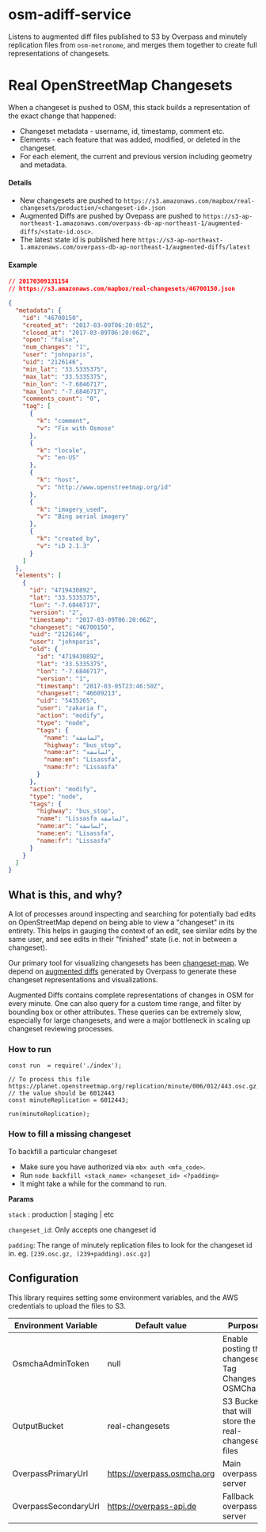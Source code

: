 # osm-adiff-service

Listens to augmented diff files published to S3 by Overpass and minutely replication files from `osm-metronome`, and merges them together to create full representations of changesets. 

# Real OpenStreetMap Changesets

When a changeset is pushed to OSM, this stack builds a representation of the exact change that happened:

* Changeset metadata - username, id, timestamp, comment etc.
* Elements - each feature that was added, modified, or deleted in the changeset.
* For each element, the current and previous version including geometry and metadata.

#### Details

* New changesets are pushed to `https://s3.amazonaws.com/mapbox/real-changesets/production/<changeset-id>.json`
* Augmented Diffs are pushed by Ovepass are pushed to `https://s3-ap-northeast-1.amazonaws.com/overpass-db-ap-northeast-1/augmented-diffs/<state-id.osc>`. 
* The latest state id is published here `https://s3-ap-northeast-1.amazonaws.com/overpass-db-ap-northeast-1/augmented-diffs/latest`

#### Example

```json
// 20170309131154
// https://s3.amazonaws.com/mapbox/real-changesets/46700150.json

{
  "metadata": {
    "id": "46700150",
    "created_at": "2017-03-09T06:20:05Z",
    "closed_at": "2017-03-09T06:20:06Z",
    "open": "false",
    "num_changes": "1",
    "user": "johnparis",
    "uid": "2126146",
    "min_lat": "33.5335375",
    "max_lat": "33.5335375",
    "min_lon": "-7.6846717",
    "max_lon": "-7.6846717",
    "comments_count": "0",
    "tag": [
      {
        "k": "comment",
        "v": "Fix with Osmose"
      },
      {
        "k": "locale",
        "v": "en-US"
      },
      {
        "k": "host",
        "v": "http://www.openstreetmap.org/id"
      },
      {
        "k": "imagery_used",
        "v": "Bing aerial imagery"
      },
      {
        "k": "created_by",
        "v": "iD 2.1.3"
      }
    ]
  },
  "elements": [
    {
      "id": "4719430892",
      "lat": "33.5335375",
      "lon": "-7.6846717",
      "version": "2",
      "timestamp": "2017-03-09T06:20:06Z",
      "changeset": "46700150",
      "uid": "2126146",
      "user": "johnparis",
      "old": {
        "id": "4719430892",
        "lat": "33.5335375",
        "lon": "-7.6846717",
        "version": "1",
        "timestamp": "2017-03-05T23:46:50Z",
        "changeset": "46609213",
        "uid": "5435265",
        "user": "zakaria f",
        "action": "modify",
        "type": "node",
        "tags": {
          "name": "لساسفة",
          "highway": "bus_stop",
          "name:ar": "لساسفة",
          "name:en": "Lisassfa",
          "name:fr": "Lissasfa"
        }
      },
      "action": "modify",
      "type": "node",
      "tags": {
        "highway": "bus_stop",
        "name": "Lissasfa لساسفة",
        "name:ar": "لساسفة",
        "name:en": "Lisassfa",
        "name:fr": "Lissasfa"
      }
    }
  ]
}
```

## What is this, and why?

A lot of processes around inspecting and searching for potentially bad edits on OpenStreetMap depend on being able to view a "changeset" in its entirety. This helps in gauging the context of an edit, see similar edits by the same user, and see edits in their "finished" state (i.e. not in between a changeset).

Our primary tool for visualizing changesets has been [changeset-map](http://osmlab.github.io/changeset-map/). We depend on [augmented diffs](http://wiki.openstreetmap.org/wiki/Overpass_API/Augmented_Diffs) generated by Overpass to generate these changeset representations and visualizations.

Augmented Diffs contains complete representations of changes in OSM for every minute. One can also query for a custom time range, and filter by bounding box or other attributes. These queries can be extremely slow, especially for large changesets, and were a major bottleneck in scaling up changeset reviewing processes.

### How to run

```
const run  = require('./index');

// To process this file https://planet.openstreetmap.org/replication/minute/006/012/443.osc.gz,
// the value should be 6012443
const minuteReplication = 6012443;

run(minuteReplication);
```

### How to fill a missing changeset

To backfill a particular changeset
- Make sure you have authorized via `mbx auth <mfa_code>`.
- Run `node backfill <stack_name> <changeset_id> <?padding>`
- It might take a while for the command to run.

__Params__

`stack` :<required> production | staging | etc

`changeset_id`: <required> Only accepts one changeset id

`padding`: <optional> The range of minutely replication files to look for the changeset id in. eg. `[239.osc.gz, (239+padding).osc.gz]`

## Configuration

This library requires setting some environment variables, and the AWS credentials to upload the files to S3.

Environment Variable | Default value | Purpose
---|---|---
OsmchaAdminToken |  null | Enable posting the changeset Tag Changes to OSMCha
OutputBucket | real-changesets | S3 Bucket that will store the real-changesets files
OverpassPrimaryUrl | https://overpass.osmcha.org | Main overpass server
OverpassSecondaryUrl | https://overpass-api.de | Fallback overpass server
